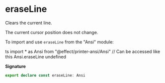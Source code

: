 # eraseLine

Clears the current line.

The current cursor position does not change.

To import and use `eraseLine` from the "Ansi" module:

ts
import \* as Ansi from "@effect/printer-ansi/Ansi"
// Can be accessed like this
Ansi.eraseLine
undefined

**Signature**

```ts
export declare const eraseLine: Ansi
```

